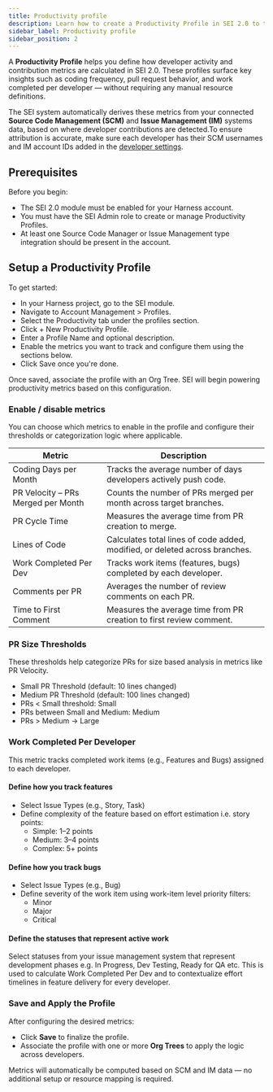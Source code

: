 ```yaml
---
title: Productivity profile
description: Learn how to create a Productivity Profile in SEI 2.0 to track developer contribution and activity.
sidebar_label: Productivity profile
sidebar_position: 2
---
```


A **Productivity Profile** helps you define how developer activity and contribution metrics are calculated in SEI 2.0. These profiles surface key insights such as coding frequency, pull request behavior, and work completed per developer — without requiring any manual resource definitions.

The SEI system automatically derives these metrics from your connected **Source Code Management (SCM)** and **Issue Management (IM)** systems data, based on where developer contributions are detected.To ensure attribution is accurate, make sure each developer has their SCM usernames and IM account IDs added in the [developer settings](/docs/software-engineering-insights/harness-sei/setup-sei/setup-teams).

## Prerequisites

Before you begin:

* The SEI 2.0 module must be enabled for your Harness account.
* You must have the SEI Admin role to create or manage Productivity Profiles.
* At least one Source Code Manager or Issue Management type integration should be present in the account.

## Setup a Productivity Profile

To get started:

* In your Harness project, go to the SEI module.
* Navigate to Account Management > Profiles.
* Select the Productivity tab under the profiles section.
* Click + New Productivity Profile.
* Enter a Profile Name and optional description.
* Enable the metrics you want to track and configure them using the sections below.
* Click Save once you're done.

Once saved, associate the profile with an Org Tree. SEI will begin powering productivity metrics based on this configuration.

### Enable / disable metrics

You can choose which metrics to enable in the profile and configure their thresholds or categorization logic where applicable.

| Metric                                 | Description                                                                 |
| -------------------------------------- | --------------------------------------------------------------------------- |
| Coding Days per Month              | Tracks the average number of days developers actively push code.            |
| PR Velocity – PRs Merged per Month | Counts the number of PRs merged per month across target branches.           |
| PR Cycle Time                      | Measures the average time from PR creation to merge.                        |
| Lines of Code                    | Calculates total lines of code added, modified, or deleted across branches. |
| Work Completed Per Dev             | Tracks work items (features, bugs) completed by each developer.             |
| Comments per PR                    | Averages the number of review comments on each PR.                          |
| Time to First Comment              | Measures the average time from PR creation to first review comment.         |

### PR Size Thresholds

These thresholds help categorize PRs for size based analysis in metrics like PR Velocity.

* Small PR Threshold (default: 10 lines changed)
* Medium PR Threshold (default: 100 lines changed)
* PRs < Small threshold: Small
* PRs between Small and Medium: Medium
* PRs > Medium → Large

### Work Completed Per Developer

This metric tracks completed work items (e.g., Features and Bugs) assigned to each developer.

#### Define how you track features

* Select Issue Types (e.g., Story, Task)
* Define complexity of the feature based on effort estimation i.e. story points:
  * Simple: 1–2 points
  * Medium: 3–4 points
  * Complex: 5+ points

#### Define how you track bugs

* Select Issue Types (e.g., Bug)
* Define severity of the work item using work-item level priority filters:
  * Minor
  * Major
  * Critical

#### Define the statuses that represent active work

Select statuses from your issue management system that represent development phases e.g. In Progress, Dev Testing, Ready for QA etc. This is used to calculate Work Completed Per Dev and to contextualize effort timelines in feature delivery for every developer.

### Save and Apply the Profile

After configuring the desired metrics:

* Click **Save** to finalize the profile.
* Associate the profile with one or more **Org Trees** to apply the logic across developers.

Metrics will automatically be computed based on SCM and IM data — no additional setup or resource mapping is required.






